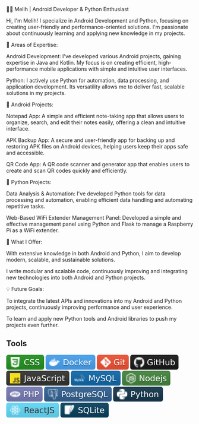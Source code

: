 👨‍💻 Melih | Android Developer & Python Enthusiast

Hi, I'm Melih! I specialize in Android Development and Python, focusing on creating user-friendly and performance-oriented solutions. I'm passionate about continuously learning and applying new knowledge in my projects.

📌 Areas of Expertise:

Android Development: I've developed various Android projects, gaining expertise in Java and Kotlin. My focus is on creating efficient, high-performance mobile applications with simple and intuitive user interfaces.

Python: I actively use Python for automation, data processing, and application development. Its versatility allows me to deliver fast, scalable solutions in my projects.


📱 Android Projects:

Notepad App: A simple and efficient note-taking app that allows users to organize, search, and edit their notes easily, offering a clean and intuitive interface.

APK Backup App: A secure and user-friendly app for backing up and restoring APK files on Android devices, helping users keep their apps safe and accessible.

QR Code App: A QR code scanner and generator app that enables users to create and scan QR codes quickly and efficiently.


🐍 Python Projects:

Data Analysis & Automation: I've developed Python tools for data processing and automation, enabling efficient data handling and automating repetitive tasks.

Web-Based WiFi Extender Management Panel: Developed a simple and effective management panel using Python and Flask to manage a Raspberry Pi as a WiFi extender.


🚀 What I Offer:

With extensive knowledge in both Android and Python, I aim to develop modern, scalable, and sustainable solutions.

I write modular and scalable code, continuously improving and integrating new technologies into both Android and Python projects.


💡 Future Goals:

To integrate the latest APIs and innovations into my Android and Python projects, continuously improving performance and user experience.

To learn and apply new Python tools and Android libraries to push my projects even further.

## Tools

![CSS](icons/css.svg)
![Docker](icons/docker.svg) 
![Git](icons/git.svg)
![GitHub](icons/github.svg)
![JavaScript](icons/javascript.svg)
![MySQL](icons/mysql.svg)
![NodeJS](icons/nodejs.svg)
![PHP](icons/php.svg)
![PostgreSQL](icons/postgresql.svg)
![Python](icons/python.svg)
![React](icons/react.svg)
![SQLite](icons/sqlite.svg)

